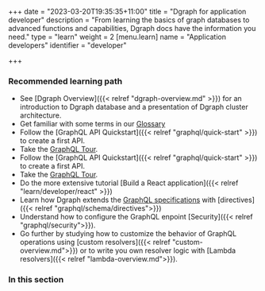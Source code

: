 +++
date = "2023-03-20T19:35:35+11:00"
title = "Dgraph for application developer"
description = "From learning the basics of graph databases to advanced functions and capabilities, Dgraph docs have the information you need."
type = "learn"
weight = 2
[menu.learn]
  name = "Application developers"
  identifier = "developer"

+++


### Recommended learning path
- See [Dgraph Overview]({{< relref "dgraph-overview.md" >}}) for an introduction to Dgraph database and a presentation of Dgraph cluster architecture.
- Get familiar with some terms in our [Glossary](/dgraph-glossary)
- Follow the [GraphQL API Quickstart]({{< relref "graphql/quick-start" >}}) to create a first API.
- Take the [GraphQL Tour](https://dgraph.io/tour/graphqlintro/).
- Follow the [GraphQL API Quickstart]({{< relref "graphql/quick-start" >}}) to create a first API.
- Take the [GraphQL Tour](https://dgraph.io/tour/graphqlintro/).
- Do the more extensive tutorial [Build a React application]({{< relref "learn/developer/react" >}}) 
- Learn how Dgraph extends the [GraphQL specifications](https://spec.graphql.org/) with [directives]({{< relref "graphql/schema/directives">}})
- Understand how to configure the GraphQL enpoint [Security]({{< relref "graphql/security">}}).
- Go further by studying how to customize the behavior of GraphQL operations using [custom resolvers]({{< relref "custom-overview.md">}}) or to write you own resolver logic with [Lambda resolvers]({{< relref "lambda-overview.md">}}).



### In this section